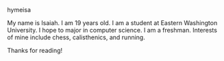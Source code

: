 hymeisa

My name is Isaiah. I am 19 years old.
I am a student at Eastern Washington University.
I hope to major in computer science. I am a freshman.
Interests of mine include chess, calisthenics, and running.

Thanks for reading!
